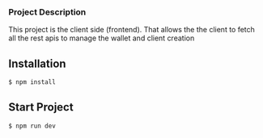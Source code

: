 ### Project Description
This project is the client side (frontend). That allows the the client to fetch
all the rest apis to manage the wallet and client creation

## Installation

```bash
$ npm install
```

## Start Project

```bash
$ npm run dev
```

